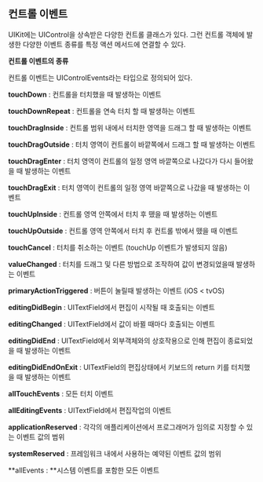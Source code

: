 ## 컨트롤 이벤트

UIKit에는 UIControl을 상속받은 다양한 컨트롤 클래스가 있다. 그런 컨트롤 객체에 발생한 다양한 이벤트 종류를 특정 액션 메서드에 연결할 수 있다.



**컨트롤 이벤트의 종류**

컨트롤 이벤트는 UIControlEvents라는 타입으로 정의되어 있다.

**touchDown** : 컨트롤을 터치했을 때 발생하는 이벤트

**touchDownRepeat** : 컨트롤을 연속 터치 할 때 발생하는 이벤트

**touchDragInside** : 컨트롤 범위 내에서 터치한 영역을 드래그 할 때 발생하는 이벤트

**touchDragOutside** : 터치 영역이 컨트롤이 바깥쪽에서 드래그 할 때 발생하는 이벤트

**touchDragEnter** : 터치 영역이 컨트롤의 일정 영역 바깥쪽으로 나갔다가 다시 들어왔을 때 발생하는 이벤트

**touchDragExit** : 터치 영역이 컨트롤의 일정 영역 바깥쪽으로 나갔을 때 발생하는 이벤트

**touchUpInside** : 컨트롤 영역 안쪽에서 터치 후 뗐을 때 발생하는 이벤트

**touchUpOutside** : 컨트롤 영역 안쪽에서 터치 후 컨트롤 밖에서 뗐을 때 이벤트

**touchCancel** : 터치를 취소하는 이벤트 (touchUp 이벤트가 발생되지 않음)

**valueChanged** : 터치를 드래그 및 다른 방법으로 조작하여 값이 변경되었을때 발생하는 이벤트

**primaryActionTriggered** : 버튼이 눌릴때 발생하는 이벤트 (iOS < tvOS)

**editingDidBegin** : UITextField에서 편집이 시작될 때 호출되는 이벤트

**editingChanged** : UITextField에서 값이 바뀔 때마다 호출되는 이벤트

**editingDidEnd** : UITextField에서 외부객체와의 상호작용으로 인해 편집이 종료되었을 때 발생하는 이벤트

**editingDidEndOnExit** : UITextField의 편집상태에서 키보드의 return 키를 터치했을 때 발생하는 이벤트

**allTouchEvents** : 모든 터치 이벤트

**allEditingEvents** : UITextField에서 편집작업의 이벤트

**applicationReserved** : 각각의 애플리케이션에서 프로그래머가 임의로 지정할 수 있는 이벤트 값의 범위

**systemReserved** : 프레임워크 내에서 사용하는 예약된 이벤트 값의 범위

**allEvents : **시스템 이벤트를 포함한 모든 이벤트